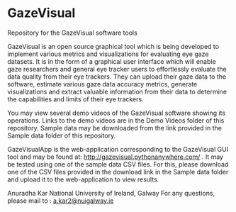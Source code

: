 # GazeVisual
Repository for the GazeVisual software tools

GazeVisual  is an open source graphical tool which is being developed to implement various metrics and visualizations for evaluating eye gaze datasets. It is in the form of a graphical user interface which will enable gaze researchers and general eye tracker users to effortlessly evaluate the data quality from their eye trackers. They can upload their gaze data to the software, estimate various gaze data accuracy metrics, generate visualizations and extract valuable information from their data to determine the capabilities and limits of their eye trackers.

You may view several demo videos of the  GazeVisual software showing its operations. Links to the demo videos are in the Demo Videos folder of this repository. Sample data may be downloaded from the link provided in the Sample data folder of this repository. 

GazeVisualApp is the web-application corresponding to the GazeVisual GUI tool and may be found at:
http://gazevisual.pythonanywhere.com/ . It may be tested using one of the sample data CSV files. For this, please download one of the CSV files provided in the download link in the Sample data folder and upload it to the web-application to view results.

Anuradha Kar
National University of Ireland, Galway
For any questions, please mail to : a.kar2@nuigalway.ie

